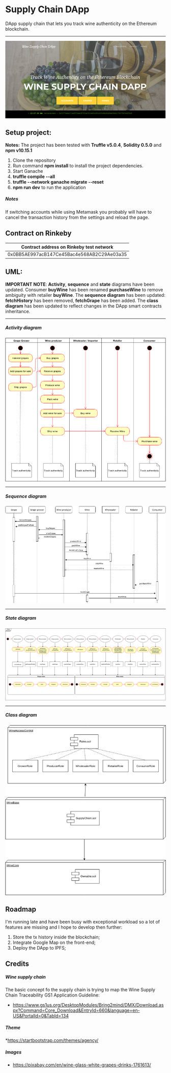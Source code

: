 # Supply Chain DApp
DApp supply chain that lets you track wine authenticity on the Ethereum blockchain.<hr />
![DApp screenshot](src/img/wineDApp.jpg?raw=true "Wine Supply Chain DApp")
## Setup project:
__Notes:__ The project has been tested with __Truffle v5.0.4__, __Solidity 0.5.0__ and __npm v10.15.1__
1. Clone the repository
2. Run command __npm install__ to install the project dependencies.
3. Start Ganache
4. __truffle compile --all__
4. __truffle --network ganache migrate --reset__
3. __npm run dev__ to run the application

##### Notes
If switching accounts while using Metamask you probably will have to cancel the transaction history from the settings and reload the page.

## Contract on Rinkeby

| Contract address on Rinkeby test network                           | 
|--------------------------------------------------------------------|
| 0x0BB5AE997acB147Ce45Bac4e568AB2C29Ae03a35                         |



## UML:
__IMPORTANT NOTE__: __Activity__, __sequence__ and __state__ diagrams have been updated.
Consumer __buyWine__ has been renamed __purchaseWine__ to remove ambiguity with retailer __buyWine__.
The __sequence diagram__ has been updated: __fetchHistory__ has been removed, __fetchGrape__ has been added. 
The __class diagram__ has been updated to reflect changes in the DApp smart contracts inheritance.

---
##### Activity diagram
![Activity diagram](UML/ACTIVITY.png?raw=true "Activity")

---
##### Sequence diagram
![Sequence diagram](UML/SEQUENCE.png?raw=true "Sequence")

---
##### State diagram
![State diagram](UML/STATE.png?raw=true "State")

---
##### Class diagram
![Class diagram](UML/CLASS.png?raw=true "Class")

## Roadmap
I'm running late and have been busy with exceptional workload so a lot of features are missing and I hope to develop then further:
1. Store the tx history inside the blockchain;
2. Integrate Google Map on the front-end;
3. Deploy the DApp to IPFS;

## Credits
##### Wine supply chain
The basic concept fo the supply chain is trying to map the Wine Supply Chain Traceability GS1 Application Guideline:
* https://www.gs1us.org/DesktopModules/Bring2mind/DMX/Download.aspx?Command=Core_Download&EntryId=660&language=en-US&PortalId=0&TabId=134
##### Theme
*https://startbootstrap.com/themes/agency/
##### Images
* https://pixabay.com/en/wine-glass-white-grapes-drinks-1761613/